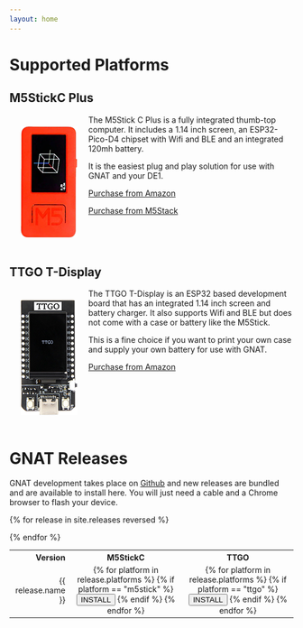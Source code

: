 ```yaml
---
layout: home
---
```

<script type="module" src="https://unpkg.com/esp-web-tools@9.0.4/dist/web/install-button.js?module"></script>

# Supported Platforms

## M5StickC Plus

<img src="assets/img/m5stick.png" style="float: left; padding: 20px;">

The M5Stick C Plus is a fully integrated thumb-top computer. It includes a 1.14 inch screen, an ESP32-Pico-D4
chipset with Wifi and BLE and an integrated 120mh battery.

It is the easiest plug and play solution for use with GNAT and your DE1.

[Purchase from Amazon](https://www.amazon.com/M5StickC-Plus-ESP32-PICO-Mini-Development/dp/B08VGST8LJ/)

[Purchase from M5Stack](https://shop.m5stack.com/products/m5stickc-plus-esp32-pico-mini-iot-development-kit)

<br style="clear: both">

## TTGO T-Display

<img src="assets/img/ttgo.png" style="float: left; padding: 20px;"/>

The TTGO T-Display is an ESP32 based development board that has an integrated 1.14 inch screen and battery charger. It also supports Wifi and BLE but does not come with a case or battery like the M5Stick.

This is a fine choice if you want to print your own case and supply your own battery for use with GNAT.

[Purchase from Amazon](https://www.amazon.com/LILYGO-T-Display-Arduino-Development-CH9102F/dp/B099MPFJ9M)

<br style="clear: both">

# GNAT Releases

GNAT development takes place on [Github](https://github.com/nicpottier/gnat) and new releases are bundled and are available to install here. You will just need a cable and a Chrome browser to flash your device.

<table>

<tr>
  <th style="text-align:right;">Version</th>
  <th>M5StickC</th>
  <th>TTGO</th>
</tr>    

{% for release in site.releases reversed %}

<tr>
  <td style="text-align:right;">{{ release.name }}</td>

  <td style="text-align:center;">
    {% for platform in release.platforms %}
    {% if platform == "m5stick" %}
<esp-web-install-button manifest="assets/firmwares/{{release.version}}/gnat_{{platform}}_{{release.version}}.json">
<button type="button" class="btn btn-blue" slot="activate">INSTALL</button></esp-web-install-button>
    {% endif %}
    {% endfor %}
  </td>

  <td style="text-align:center;">    
    {% for platform in release.platforms %}
    {% if platform == "ttgo" %}
<esp-web-install-button manifest="assets/firmwares/{{release.version}}/gnat_{{platform}}_{{release.version}}.json">
<button type="button" class="btn btn-blue" slot="activate">INSTALL</button></esp-web-install-button>
    {% endif %}
    {% endfor %}
  </td>

</tr>

{% endfor %}

</table>